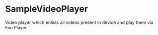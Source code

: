 # SampleVideoPlayer
Video player which enlists all videos present in device and play them via Exo Player

